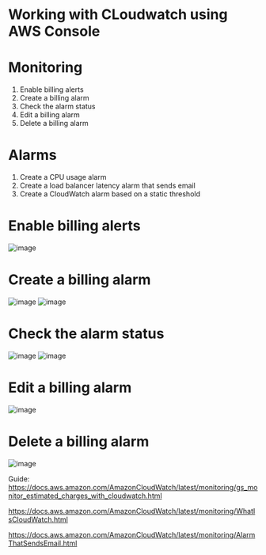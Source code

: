 # Working with CLoudwatch using AWS Console 

# Monitoring 

1. Enable billing alerts
2. Create a billing alarm
3. Check the alarm status
4. Edit a billing alarm
5. Delete a billing alarm


# Alarms

1. Create a CPU usage alarm
2. Create a load balancer latency alarm that sends email
3. Create a CloudWatch alarm based on a static threshold

# Enable billing alerts
![image](https://user-images.githubusercontent.com/94347897/170577762-f119e224-9b15-4d3e-8449-d41b094582f8.png)

# Create a billing alarm
![image](https://user-images.githubusercontent.com/94347897/170581988-67a7a21b-576c-4435-a08b-36779b9bf93a.png)
![image](https://user-images.githubusercontent.com/94347897/170582222-9daf69c4-4a81-408d-9de4-f6615e1548bc.png)

# Check the alarm status
![image](https://user-images.githubusercontent.com/94347897/170583752-2b790101-6ed9-47fa-8c9b-0edd04dc7399.png)
![image](https://user-images.githubusercontent.com/94347897/170584476-1e740653-9f92-47ca-b6e1-477365e5b7f4.png)

# Edit a billing alarm
![image](https://user-images.githubusercontent.com/94347897/170586338-14bbfa76-7b70-43a2-a55e-07959784ff31.png)


# Delete a billing alarm
![image](https://user-images.githubusercontent.com/94347897/170586529-8ffb3261-fd3e-4e1b-8077-fd34247be0a1.png)



Guide:
https://docs.aws.amazon.com/AmazonCloudWatch/latest/monitoring/gs_monitor_estimated_charges_with_cloudwatch.html

https://docs.aws.amazon.com/AmazonCloudWatch/latest/monitoring/WhatIsCloudWatch.html

https://docs.aws.amazon.com/AmazonCloudWatch/latest/monitoring/AlarmThatSendsEmail.html








